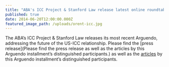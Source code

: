 ```yaml
---
title: "ABA's ICC Project & Stanford Law release latest online roundtable, Arguendo, on the future of the US-ICC relationship"
published: true
date: 2014-06-20T12:00:00.000Z
featured_image_path: /uploads/orent-icc.jpg
---
```



The ABA’s ICC Project & Stanford Law releases its most recent Arguendo, addressing the future of the US-ICC relationship. Please find the [press release](Please find the press release as well as the articles by this Arguendo installment’s distinguished participants.) as well as the [articles](https://www.international-criminal-justice-today.org/arguendo/question/what-are-the-next-steps-in-the-us-icc-relationship/) by this Arguendo installment’s distinguished participants.